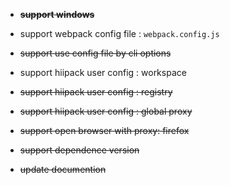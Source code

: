 * **~~support windows~~**

* support webpack config file : `webpack.config.js`
* ~~support use config file by cli options~~

* support hiipack user config : workspace
* ~~support hiipack user config : registry~~
* ~~support hiipack user config : global proxy~~

* ~~support open browser with proxy: firefox~~

* ~~support dependence version~~

* ~~update documention~~